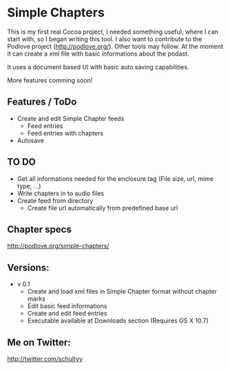 # Simple Chapters


This is my first real Cocoa project, I needed something useful, where I can start with, so I began writing
this tool. I also want to contribute to the Podlove project (http://podlove.org/). Other tools may follow.
At the moment it can create a xml file with basic informations about the podast.

It uses a document based UI with basic auto saving capabilities.

More features comming soon!

## Features / ToDo
* Create and edit Simple Chapter feeds
	* Feed entries
	* Feed entries with chapters
* Autosave
## TO DO
* Get all informations needed for the enclosure tag (File size, url, mime type, …)
* Write chapters in to audio files
* Create feed from directory
	* Create file url automatically from predefined base url

## Chapter specs

http://podlove.org/simple-chapters/

## Versions:
* v 0.1
  * Create and load xml files in Simple Chapter format without chapter marks
  * Edit basic feed informations
  * Create and edit feed entries
  * Executable available at Downloads section (Requires OS X 10.7)

## Me on Twitter:

http://twitter.com/schultyy